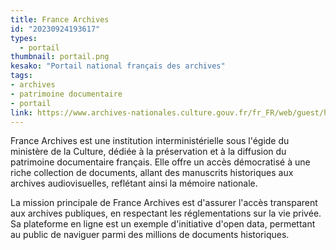 ```yaml
---
title: France Archives
id: "20230924193617"
types:
  - portail
thumbnail: portail.png
kesako: "Portail national français des archives"
tags:
- archives
- patrimoine documentaire
- portail
link: https://www.archives-nationales.culture.gouv.fr/fr_FR/web/guest/home
---
```

France Archives est une institution interministérielle sous l'égide du ministère de la Culture, dédiée à la préservation et à la diffusion du patrimoine documentaire français. Elle offre un accès démocratisé à une riche collection de documents, allant des manuscrits historiques aux archives audiovisuelles, reflétant ainsi la mémoire nationale.

La mission principale de France Archives est d'assurer l'accès transparent aux archives publiques, en respectant les réglementations sur la vie privée. Sa plateforme en ligne est un exemple  d'initiative d'open data, permettant au public de naviguer parmi des millions de documents historiques.






